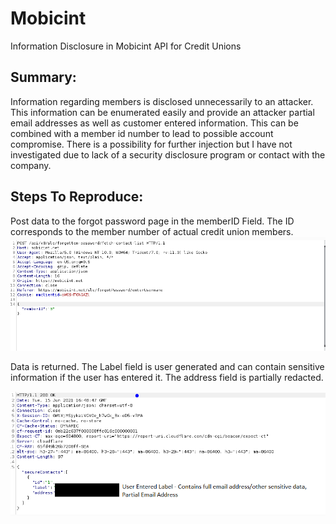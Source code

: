 # Mobicint
Information Disclosure in Mobicint API for Credit Unions

## Summary:
Information regarding members is disclosed unnecessarily to an attacker. This information can be enumerated easily and provide an attacker partial email addresses as well as customer entered information. This can be combined with a member id number to lead to possible account compromise.
There is a possibility for further injection but I have not investigated due to lack of a security disclosure program or contact with the company.

## Steps To Reproduce:
Post data to the forgot password page in the memberID Field. The ID corresponds to the member number of actual credit union members.
![Posting Data](https://github.com/Laransec/Mobicint/blob/main/post_info.PNG)

Data is returned. The Label field is user generated and can contain sensitive information if the user has entered it. The address field is partially redacted.

![Returned Data](https://github.com/Laransec/Mobicint/blob/main/return_data_redacted.png)


